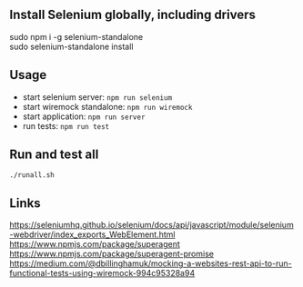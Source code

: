 ## Install Selenium globally, including drivers
sudo npm i -g selenium-standalone  
sudo selenium-standalone install

## Usage
- start selenium server: `npm run selenium`
- start wiremock standalone: `npm run wiremock`
- start application: `npm run server`
- run tests: `npm run test`

## Run and test all
```
./runall.sh
```

## Links
https://seleniumhq.github.io/selenium/docs/api/javascript/module/selenium-webdriver/index_exports_WebElement.html  
https://www.npmjs.com/package/superagent  
https://www.npmjs.com/package/superagent-promise  
https://medium.com/@dbillinghamuk/mocking-a-websites-rest-api-to-run-functional-tests-using-wiremock-994c95328a94
